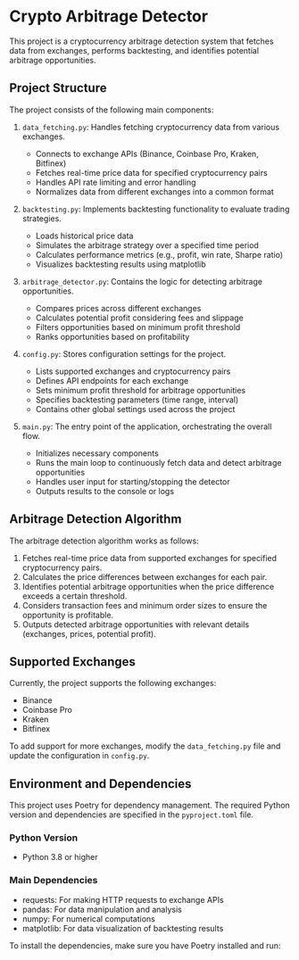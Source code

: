 # Crypto Arbitrage Detector

This project is a cryptocurrency arbitrage detection system that fetches data from exchanges, performs backtesting, and identifies potential arbitrage opportunities.

## Project Structure

The project consists of the following main components:

1. `data_fetching.py`: Handles fetching cryptocurrency data from various exchanges.
   - Connects to exchange APIs (Binance, Coinbase Pro, Kraken, Bitfinex)
   - Fetches real-time price data for specified cryptocurrency pairs
   - Handles API rate limiting and error handling
   - Normalizes data from different exchanges into a common format

2. `backtesting.py`: Implements backtesting functionality to evaluate trading strategies.
   - Loads historical price data
   - Simulates the arbitrage strategy over a specified time period
   - Calculates performance metrics (e.g., profit, win rate, Sharpe ratio)
   - Visualizes backtesting results using matplotlib

3. `arbitrage_detector.py`: Contains the logic for detecting arbitrage opportunities.
   - Compares prices across different exchanges
   - Calculates potential profit considering fees and slippage
   - Filters opportunities based on minimum profit threshold
   - Ranks opportunities based on profitability

4. `config.py`: Stores configuration settings for the project.
   - Lists supported exchanges and cryptocurrency pairs
   - Defines API endpoints for each exchange
   - Sets minimum profit threshold for arbitrage opportunities
   - Specifies backtesting parameters (time range, interval)
   - Contains other global settings used across the project

5. `main.py`: The entry point of the application, orchestrating the overall flow.
   - Initializes necessary components
   - Runs the main loop to continuously fetch data and detect arbitrage opportunities
   - Handles user input for starting/stopping the detector
   - Outputs results to the console or logs

## Arbitrage Detection Algorithm

The arbitrage detection algorithm works as follows:

1. Fetches real-time price data from supported exchanges for specified cryptocurrency pairs.
2. Calculates the price differences between exchanges for each pair.
3. Identifies potential arbitrage opportunities when the price difference exceeds a certain threshold.
4. Considers transaction fees and minimum order sizes to ensure the opportunity is profitable.
5. Outputs detected arbitrage opportunities with relevant details (exchanges, prices, potential profit).

## Supported Exchanges

Currently, the project supports the following exchanges:

- Binance
- Coinbase Pro
- Kraken
- Bitfinex

To add support for more exchanges, modify the `data_fetching.py` file and update the configuration in `config.py`.

## Environment and Dependencies

This project uses Poetry for dependency management. The required Python version and dependencies are specified in the `pyproject.toml` file.

### Python Version
- Python 3.8 or higher

### Main Dependencies
- requests: For making HTTP requests to exchange APIs
- pandas: For data manipulation and analysis
- numpy: For numerical computations
- matplotlib: For data visualization of backtesting results

To install the dependencies, make sure you have Poetry installed and run:
